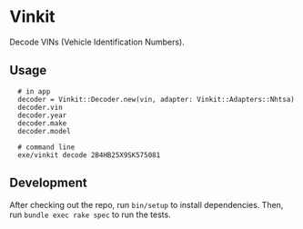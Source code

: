 # Vinkit

Decode VINs (Vehicle Identification Numbers).

## Usage

```
  # in app
  decoder = Vinkit::Decoder.new(vin, adapter: Vinkit::Adapters::Nhtsa)
  decoder.vin
  decoder.year
  decoder.make
  decoder.model

  # command line
  exe/vinkit decode 2B4HB25X9SK575081
```

## Development

After checking out the repo, run `bin/setup` to install dependencies. Then, run `bundle exec rake spec` to run the tests.
